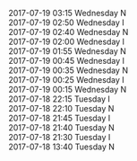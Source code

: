 2017-07-19 03:15 Wednesday  N  
2017-07-19 02:50 Wednesday  I  
2017-07-19 02:40 Wednesday  N  
2017-07-19 02:00 Wednesday  I  
2017-07-19 01:55 Wednesday  N  
2017-07-19 00:45 Wednesday  I  
2017-07-19 00:35 Wednesday  N  
2017-07-19 00:25 Wednesday  I  
2017-07-19 00:15 Wednesday  N  
2017-07-18 22:15 Tuesday  I  
2017-07-18 22:10 Tuesday  N  
2017-07-18 21:45 Tuesday  I  
2017-07-18 21:40 Tuesday  N  
2017-07-18 21:30 Tuesday  I  
2017-07-18 13:40 Tuesday  N  
